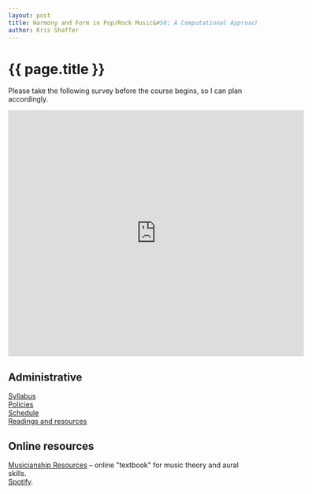 ```yaml
---
layout: post
title: Harmony and Form in Pop/Rock Music&#58; A Computational Approach, CU–Boulder, May 2014
author: Kris Shaffer
---
```


# {{ page.title }} #

Please take the following survey before the course begins, so I can plan accordingly.

<iframe src="https://docs.google.com/a/colorado.edu/forms/d/1RJhSCZf3e6_k-qCeoxbTc_NRV13fw45ZFpdZmUfs9uo/viewform?embedded=true" width="600" height="500" frameborder="0" marginheight="0" marginwidth="0">Loading...</iframe>

## Administrative ##

[Syllabus](syllabus.html)  
[Policies](policies.html)  
[Schedule](schedule.html)  
[Readings and resources](readings.html)


## Online resources ##

[Musicianship Resources](http://kris.shaffermusic.com/musicianship) – online "textbook" for music theory and aural skills.  
[Spotify](http://www.spotify.com).  

